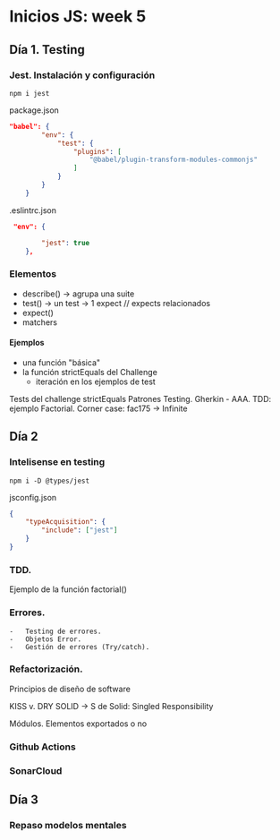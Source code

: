 # Inicios JS: week 5

## Día 1. Testing

### Jest. Instalación y configuración

```shell
npm i jest
```

package.json

```json
"babel": {
        "env": {
            "test": {
                "plugins": [
                    "@babel/plugin-transform-modules-commonjs"
                ]
            }
        }
    }
```

.eslintrc.json

```json
 "env": {

        "jest": true
    },
```

### Elementos

-   describe() -> agrupa una suite
-   test() -> un test -> 1 expect // expects relacionados
-   expect()
-   matchers

#### Ejemplos

-   una función "básica"
-   la función strictEquals del Challenge
    -   iteración en los ejemplos de test

Tests del challenge strictEquals
Patrones Testing. Gherkin - AAA. TDD: ejemplo Factorial. Corner case: fac175 -> Infinite

## Día 2

### Intelisense en testing

```
npm i -D @types/jest
```

jsconfig.json

```json
{
    "typeAcquisition": {
        "include": ["jest"]
    }
}
```

### TDD.

Ejemplo de la función factorial()

### Errores.

    -   Testing de errores.
    -   Objetos Error.
    -   Gestión de errores (Try/catch).

### Refactorización.

Principios de diseño de software

KISS v. DRY
SOLID -> S de Solid: Singled Responsibility

Módulos. Elementos exportados o no

### Github Actions

### SonarCloud

## Día 3

### Repaso modelos mentales
